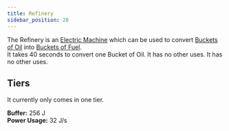 ```yaml
---
title: Refinery
sidebar_position: 28
---
```


The Refinery is an [Electric Machine](Electric-Machines) which can be used to convert [Buckets of Oil](Bucket-of-Oil) into [Buckets of Fuel](Bucket-of-Fuel).  
It takes 40 seconds to convert one Bucket of Oil. It has no other uses. It has no other uses.

## Tiers

It currently only comes in one tier.

**Buffer:** 256 J  
**Power Usage:** 32 J/s  
